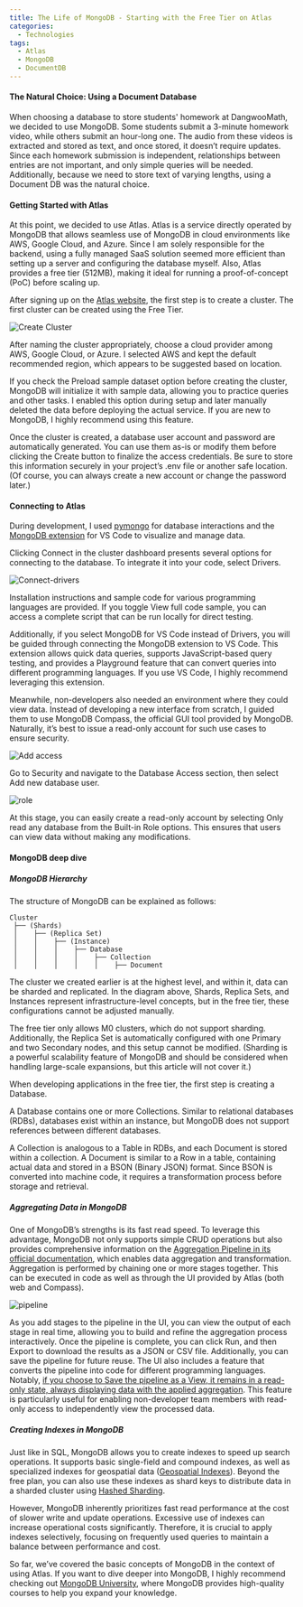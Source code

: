 ```yaml
---
title: The Life of MongoDB - Starting with the Free Tier on Atlas
categories:
  - Technologies
tags:
  - Atlas
  - MongoDB
  - DocumentDB
---
```


#### The Natural Choice: Using a Document Database

When choosing a database to store students' homework at DangwooMath, we decided to use MongoDB. Some students submit a 3-minute homework video, while others submit an hour-long one. The audio from these videos is extracted and stored as text, and once stored, it doesn’t require updates. Since each homework submission is independent, relationships between entries are not important, and only simple queries will be needed. Additionally, because we need to store text of varying lengths, using a Document DB was the natural choice.

#### Getting Started with Atlas

At this point, we decided to use Atlas. Atlas is a service directly operated by MongoDB that allows seamless use of MongoDB in cloud environments like AWS, Google Cloud, and Azure. Since I am solely responsible for the backend, using a fully managed SaaS solution seemed more efficient than setting up a server and configuring the database myself. Also, Atlas provides a free tier (512MB), making it ideal for running a proof-of-concept (PoC) before scaling up.

After signing up on the [Atlas website](https://cloud.mongodb.com/), the first step is to create a cluster. The first cluster can be created using the Free Tier.

![Create Cluster](https://github.com/user-attachments/assets/47bb938e-75f1-45ae-a2af-4df8ec336c42)

After naming the cluster appropriately, choose a cloud provider among AWS, Google Cloud, or Azure. I selected AWS and kept the default recommended region, which appears to be suggested based on location.

If you check the Preload sample dataset option before creating the cluster, MongoDB will initialize it with sample data, allowing you to practice queries and other tasks. I enabled this option during setup and later manually deleted the data before deploying the actual service. If you are new to MongoDB, I highly recommend using this feature.

Once the cluster is created, a database user account and password are automatically generated. You can use them as-is or modify them before clicking the Create button to finalize the access credentials. Be sure to store this information securely in your project’s .env file or another safe location. (Of course, you can always create a new account or change the password later.)

#### Connecting to Atlas

During development, I used [pymongo](https://www.mongodb.com/ko-kr/docs/languages/python/pymongo-driver/current/) for database interactions and the [MongoDB extension](https://www.mongodb.com/products/tools/vs-code) for VS Code to visualize and manage data.

Clicking Connect in the cluster dashboard presents several options for connecting to the database. To integrate it into your code, select Drivers.

![Connect-drivers](https://github.com/user-attachments/assets/b6ba1873-b885-4d05-907b-92a6aa0342be)

Installation instructions and sample code for various programming languages are provided. If you toggle View full code sample, you can access a complete script that can be run locally for direct testing.

Additionally, if you select MongoDB for VS Code instead of Drivers, you will be guided through connecting the MongoDB extension to VS Code. This extension allows quick data queries, supports JavaScript-based query testing, and provides a Playground feature that can convert queries into different programming languages. If you use VS Code, I highly recommend leveraging this extension.

Meanwhile, non-developers also needed an environment where they could view data. Instead of developing a new interface from scratch, I guided them to use MongoDB Compass, the official GUI tool provided by MongoDB. Naturally, it’s best to issue a read-only account for such use cases to ensure security.

![Add access](https://github.com/user-attachments/assets/1ddc9e38-1833-4a08-9a54-dbadf8d04852)

Go to Security and navigate to the Database Access section, then select Add new database user.

![role](https://github.com/user-attachments/assets/0455e6b2-ebec-4a2a-ab81-dedefcd27cc5)

At this stage, you can easily create a read-only account by selecting Only read any database from the Built-in Role options. This ensures that users can view data without making any modifications.

#### MongoDB deep dive

##### MongoDB Hierarchy

The structure of MongoDB can be explained as follows:

```text
Cluster
 ├── (Shards)
 │    ├── (Replica Set)
 │    │    ├── (Instance)
 │    │    │    ├── Database
 │    │    │    │    ├── Collection
 │    │    │    │    │    ├── Document
 ```

 The cluster we created earlier is at the highest level, and within it, data can be sharded and replicated. In the diagram above, Shards, Replica Sets, and Instances represent infrastructure-level concepts, but in the free tier, these configurations cannot be adjusted manually.

The free tier only allows M0 clusters, which do not support sharding. Additionally, the Replica Set is automatically configured with one Primary and two Secondary nodes, and this setup cannot be modified. (Sharding is a powerful scalability feature of MongoDB and should be considered when handling large-scale expansions, but this article will not cover it.)

When developing applications in the free tier, the first step is creating a Database.

A Database contains one or more Collections. Similar to relational databases (RDBs), databases exist within an instance, but MongoDB does not support references between different databases.

A Collection is analogous to a Table in RDBs, and each Document is stored within a collection. A Document is similar to a Row in a table, containing actual data and stored in a BSON (Binary JSON) format. Since BSON is converted into machine code, it requires a transformation process before storage and retrieval.


##### Aggregating Data in MongoDB

One of MongoDB’s strengths is its fast read speed. To leverage this advantage, MongoDB not only supports simple CRUD operations but also provides comprehensive information on the [Aggregation Pipeline in its official documentation]((https://www.mongodb.com/ko-kr/docs/manual/core/aggregation-pipeline/)), which enables data aggregation and transformation. Aggregation is performed by chaining one or more stages together. This can be executed in code as well as through the UI provided by Atlas (both web and Compass).

![pipeline](https://github.com/user-attachments/assets/ded0e66b-ab9d-47a6-8411-ef705e321ad4)

As you add stages to the pipeline in the UI, you can view the output of each stage in real time, allowing you to build and refine the aggregation process interactively. Once the pipeline is complete, you can click Run, and then Export to download the results as a JSON or CSV file. Additionally, you can save the pipeline for future reuse. The UI also includes a feature that converts the pipeline into code for different programming languages. Notably, [if you choose to Save the pipeline as a View, it remains in a read-only state, always displaying data with the applied aggregation]((https://www.mongodb.com/ko-kr/docs/compass/current/views/)). This feature is particularly useful for enabling non-developer team members with read-only access to independently view the processed data.

##### Creating Indexes in MongoDB

Just like in SQL, MongoDB allows you to create indexes to speed up search operations. It supports basic single-field and compound indexes, as well as specialized indexes for geospatial data ([Geospatial Indexes](https://www.mongodb.com/ko-kr/docs/manual/core/indexes/index-types/index-geospatial/)). Beyond the free plan, you can also use these indexes as shard keys to distribute data in a sharded cluster using [Hashed Sharding](https://www.mongodb.com/ko-kr/docs/manual/core/hashed-sharding/#std-label-sharding-hashed-sharding).

However, MongoDB inherently prioritizes fast read performance at the cost of slower write and update operations. Excessive use of indexes can increase operational costs significantly. Therefore, it is crucial to apply indexes selectively, focusing on frequently used queries to maintain a balance between performance and cost.

So far, we’ve covered the basic concepts of MongoDB in the context of using Atlas. If you want to dive deeper into MongoDB, I highly recommend checking out [MongoDB University](https://learn.mongodb.com/), where MongoDB provides high-quality courses to help you expand your knowledge.

